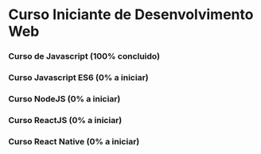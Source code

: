 # Curso Iniciante de Desenvolvimento Web

### Curso de Javascript **(100% concluido)**

### Curso Javascript ES6 **(0% a iniciar)**

### Curso NodeJS **(0% a iniciar)**

### Curso ReactJS **(0% a iniciar)**

### Curso React Native **(0% a iniciar)**
